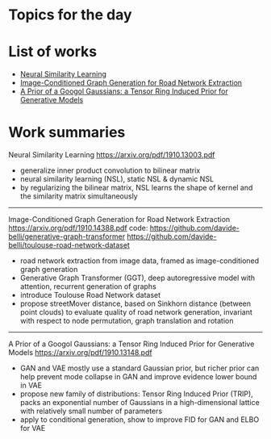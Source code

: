 # Topics for the day 

<!-- ***************************************************** -->

# List of works
- [Neural Similarity Learning](#1)
- [Image-Conditioned Graph Generation for Road Network Extraction](#2)
- [A Prior of a Googol Gaussians: a Tensor Ring Induced Prior for Generative Models](#3)

<!-- ***************************************************** -->

# Work summaries

<a name="1"></a> 
Neural Similarity Learning
<https://arxiv.org/pdf/1910.13003.pdf>

- generalize inner product convolution to bilinear matrix 
- neural similarity learning (NSL), static NSL & dynamic NSL 
- by regularizing the bilinear matrix, NSL learns the shape of kernel and the similarity matrix simultaneously 

--- 
<a name="2"></a> 
Image-Conditioned Graph Generation for Road Network Extraction
<https://arxiv.org/pdf/1910.14388.pdf>
code: <https://github.com/davide-belli/generative-graph-transformer>
<https://github.com/davide-belli/toulouse-road-network-dataset>

- road network extraction from image data, framed as image-conditioned graph generation 
- Generative Graph Transformer (GGT), deep autoregressive model with attention, recurrent generation of graphs 
- introduce Toulouse Road Network dataset 
- propose streetMover distance, based on Sinkhorn distance (between point clouds) to evaluate quality of road network generation, invariant with respect to node permutation, graph translation and rotation 


---
<a name="3"></a> 
A Prior of a Googol Gaussians: a Tensor Ring Induced Prior for Generative Models
<https://arxiv.org/pdf/1910.13148.pdf>

- GAN and VAE mostly use a standard Gaussian prior, but richer prior can help prevent mode collapse in GAN and improve evidence lower bound in VAE 
- propose new family of distributions: Tensor Ring Induced Prior (TRIP), packs an exponential number of Gaussians in a high-dimensional lattice with relatively small number of parameters 
- apply to conditional generation, show to improve FID for GAN and ELBO for VAE